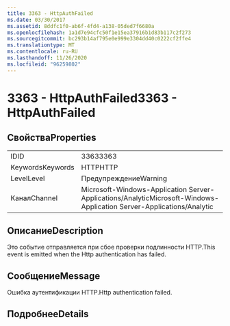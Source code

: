 ```yaml
---
title: 3363 - HttpAuthFailed
ms.date: 03/30/2017
ms.assetid: 8ddfc1f0-ab6f-4fd4-a138-05ded7f6680a
ms.openlocfilehash: 1a1d7e94cfc50f1e15ea37916b1d83b117c2f273
ms.sourcegitcommit: bc293b14af795e0e999e3304dd40c0222cf2ffe4
ms.translationtype: MT
ms.contentlocale: ru-RU
ms.lasthandoff: 11/26/2020
ms.locfileid: "96259802"
---
```

# <a name="3363---httpauthfailed"></a><span data-ttu-id="5fbed-102">3363 - HttpAuthFailed</span><span class="sxs-lookup"><span data-stu-id="5fbed-102">3363 - HttpAuthFailed</span></span>

## <a name="properties"></a><span data-ttu-id="5fbed-103">Свойства</span><span class="sxs-lookup"><span data-stu-id="5fbed-103">Properties</span></span>  
  
|||  
|-|-|  
|<span data-ttu-id="5fbed-104">ID</span><span class="sxs-lookup"><span data-stu-id="5fbed-104">ID</span></span>|<span data-ttu-id="5fbed-105">3363</span><span class="sxs-lookup"><span data-stu-id="5fbed-105">3363</span></span>|  
|<span data-ttu-id="5fbed-106">Keywords</span><span class="sxs-lookup"><span data-stu-id="5fbed-106">Keywords</span></span>|<span data-ttu-id="5fbed-107">HTTP</span><span class="sxs-lookup"><span data-stu-id="5fbed-107">HTTP</span></span>|  
|<span data-ttu-id="5fbed-108">Level</span><span class="sxs-lookup"><span data-stu-id="5fbed-108">Level</span></span>|<span data-ttu-id="5fbed-109">Предупреждение</span><span class="sxs-lookup"><span data-stu-id="5fbed-109">Warning</span></span>|  
|<span data-ttu-id="5fbed-110">Канал</span><span class="sxs-lookup"><span data-stu-id="5fbed-110">Channel</span></span>|<span data-ttu-id="5fbed-111">Microsoft-Windows-Application Server-Applications/Analytic</span><span class="sxs-lookup"><span data-stu-id="5fbed-111">Microsoft-Windows-Application Server-Applications/Analytic</span></span>|  
  
## <a name="description"></a><span data-ttu-id="5fbed-112">Описание</span><span class="sxs-lookup"><span data-stu-id="5fbed-112">Description</span></span>  

 <span data-ttu-id="5fbed-113">Это событие отправляется при сбое проверки подлинности HTTP.</span><span class="sxs-lookup"><span data-stu-id="5fbed-113">This event is emitted when the Http authentication has failed.</span></span>  
  
## <a name="message"></a><span data-ttu-id="5fbed-114">Сообщение</span><span class="sxs-lookup"><span data-stu-id="5fbed-114">Message</span></span>  

 <span data-ttu-id="5fbed-115">Ошибка аутентификации HTTP.</span><span class="sxs-lookup"><span data-stu-id="5fbed-115">Http authentication failed.</span></span>  
  
## <a name="details"></a><span data-ttu-id="5fbed-116">Подробнее</span><span class="sxs-lookup"><span data-stu-id="5fbed-116">Details</span></span>
